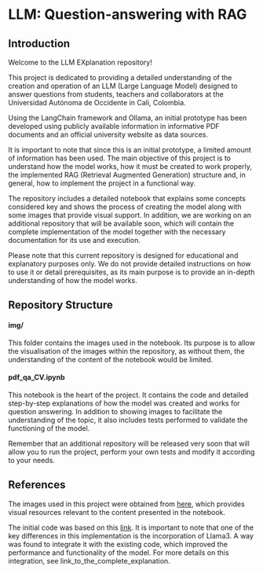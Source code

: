 # LLM: Question-answering with RAG

## Introduction
Welcome to the LLM EXplanation repository!

This project is dedicated to providing a detailed understanding of the creation and operation of an LLM (Large Language Model) designed to answer questions from students, teachers and collaborators at the Universidad Autónoma de Occidente in Cali, Colombia.

Using the LangChain framework and Ollama, an initial prototype has been developed using publicly available information in informative PDF documents and an official university website as data sources.

It is important to note that since this is an initial prototype, a limited amount of information has been used. The main objective of this project is to understand how the model works, how it must be created to work properly, the implemented RAG (Retrieval Augmented Generation) structure and, in general, how to implement the project in a functional way.

The repository includes a detailed notebook that explains some concepts considered key and shows the process of creating the model along with some images that provide visual support. In addition, we are working on an additional repository that will be available soon, which will contain the complete implementation of the model together with the necessary documentation for its use and execution.

Please note that this current repository is designed for educational and explanatory purposes only. We do not provide detailed instructions on how to use it or detail prerequisites, as its main purpose is to provide an in-depth understanding of how the model works.

## Repository Structure

#### img/
This folder contains the images used in the notebook. Its purpose is to allow the visualisation of the images within the repository, as without them, the understanding of the content of the notebook would be limited.

#### pdf_qa_CV.ipynb
This notebook is the heart of the project. It contains the code and detailed step-by-step explanations of how the model was created and works for question answering. In addition to showing images to facilitate the understanding of the topic, it also includes tests performed to validate the functioning of the model.

Remember that an additional repository will be released very soon that will allow you to run the project, perform your own tests and modify it according to your needs. 

## References
The images used in this project were obtained from [here](https://medium.com/@onkarmishra/using-langchain-for-question-answering-on-own-data-3af0a82789ed), which provides visual resources relevant to the content presented in the notebook.

The initial code was based on this [link](https://medium.com/@Sanjjushri/rag-pdf-q-a-using-llama-2-in-8-steps-021a7dbe26e1). It is important to note that one of the key differences in this implementation is the incorporation of Llama3. A way was found to integrate it with the existing code, which improved the performance and functionality of the model. For more details on this integration, see link_to_the_complete_explanation.
